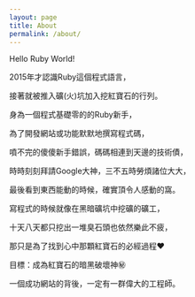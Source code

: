 ```yaml
---
layout: page
title: About
permalink: /about/
---
```


Hello Ruby World!

2015年才認識Ruby這個程式語言，

接著就被推入礦(火)坑加入挖紅寶石的行列。

身為一個程式基礎零的的Ruby新手，

為了開發網站或功能默默地撰寫程式碼，

噴不完的傻傻新手錯誤，碼碼相連到天邊的技術債，

時時刻刻拜請Google大神，三不五時勞煩諸位大大，

最後看到東西能動的時候，確實頂令人感動的窩。

寫程式的時候就像在黑暗礦坑中挖礦的礦工，

十天八天都只挖出一堆臭石頭也依然樂此不疲，

那只是為了找到心中那顆紅寶石的必經過程♥

目標：成為紅寶石的暗黑破壞神㊙

一個成功網站的背後，一定有一群偉大的工程師。
